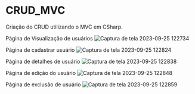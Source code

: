 # CRUD_MVC
Criação do CRUD utilizando o MVC em CSharp.

Página de Visualização de usuários
![Captura de tela 2023-09-25 122734](https://github.com/VictorF97/CRUD_MVC/assets/89815869/ebbd4faa-ae41-44be-b9be-27aed90b062e)

Página de cadastrar usuário 
![Captura de tela 2023-09-25 122824](https://github.com/VictorF97/CRUD_MVC/assets/89815869/92c6615b-095f-43d3-8c9b-d93326bb7220)

Página de detalhes de usuário
![Captura de tela 2023-09-25 122838](https://github.com/VictorF97/CRUD_MVC/assets/89815869/2f7a6cce-bb9e-4964-a936-eaa151afb002)

Página de edição do usuário
![Captura de tela 2023-09-25 122848](https://github.com/VictorF97/CRUD_MVC/assets/89815869/92c5f517-25ce-433b-a048-72ccf4835268)

Página de exclusão de usuário
![Captura de tela 2023-09-25 122859](https://github.com/VictorF97/CRUD_MVC/assets/89815869/6a5288b9-d926-48ab-899e-3dc42992af18)
